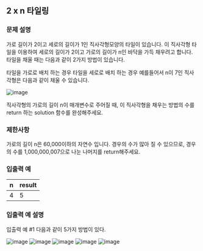 ## 2 x n 타일링

### 문제 설명

가로 길이가 2이고 세로의 길이가 1인 직사각형모양의 타일이 있습니다. 이 직사각형 타일을 이용하여 세로의 길이가 2이고 가로의 길이가 n인 바닥을 가득 채우려고 합니다. 타일을 채울 때는 다음과 같이 2가지 방법이 있습니다.

타일을 가로로 배치 하는 경우
타일을 세로로 배치 하는 경우
예를들어서 n이 7인 직사각형은 다음과 같이 채울 수 있습니다.

![image](https://github.com/Padack2/CodingTest/assets/26791213/98df6485-483e-4ced-bc22-4f232c9f7f82)


직사각형의 가로의 길이 n이 매개변수로 주어질 때, 이 직사각형을 채우는 방법의 수를 return 하는 solution 함수를 완성해주세요.

### 제한사항

가로의 길이 n은 60,000이하의 자연수 입니다.
경우의 수가 많아 질 수 있으므로, 경우의 수를 1,000,000,007으로 나눈 나머지를 return해주세요.

### 입출력 예

|n|result|
|---|---|
|4|5|

### 입출력 예 설명

입출력 예 #1
다음과 같이 5가지 방법이 있다.

![image](https://github.com/Padack2/CodingTest/assets/26791213/a5aae644-dc99-4aae-808b-af67edd57239)
![image](https://github.com/Padack2/CodingTest/assets/26791213/c51b3fae-f02b-471b-8c3d-3c1a6d00dabb)
![image](https://github.com/Padack2/CodingTest/assets/26791213/fc6ce2a2-7e77-4898-8fb1-6cc1d8887b30)
![image](https://github.com/Padack2/CodingTest/assets/26791213/1da2c13b-8884-4168-8cdd-eb8735303d81)
![image](https://github.com/Padack2/CodingTest/assets/26791213/f4b8842f-f9cd-418e-a612-957e7d0b508a)

